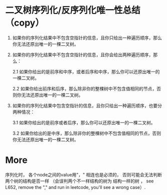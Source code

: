 # 二叉树序列化/反序列化唯一性总结 （copy）

1. 如果你的序列化结果中不包含空指针的信息，且你只给出一种遍历顺序，那么你无法还原出唯一的一棵二叉树。

2. 如果你的序列化结果中不包含空指针的信息，且你会给出两种遍历顺序，那么：

    2.1 如果你给出的是前序和中序，或者后序和中序，那么你可以还原出唯一的一棵二叉树。

    2.2 如果你给出前序和后序，那么除非你的整棵树中不包含值相同的节点，否则你无法还原出唯一的一棵二叉树。

3. 如果你的序列化结果中包含空指针的信息，且你只给出一种遍历顺序，也要分两种情况：

    3.1 如果你给出的是前序或者后序，那么你可以还原出唯一的一棵二叉树。

    3.2 如果你给出的是中序，那么除非你的整棵树中不包含值相同的节点，否则你无法还原出唯一的一棵二叉树。

# More
序列化时， 各个node之间的value用"，" 相连也是必须的， 否则可能会无法判断两个树的结构是否一样 （会误判两个不一样结构的树为 结构一样的树 ， 
see L652, remove the "," and run in leetcode, you'll see a wrong case）.